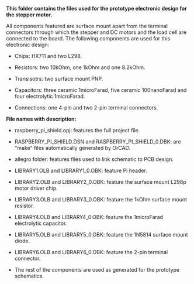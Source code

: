 **This folder contains the files used for the prototype electronic design for the stepper motor.**

All components featured are surface mount apart from the terminal connectors through which the stepper and DC motors and the load cell are connected to the board. The following components are used for this electronic design:

- Chips: HX711 and two L298.

- Resistors: two 10kOhm, one 1kOhm and one 8.2kOhm.

- Transisotrs: two surface mount PNP.

- Capacitors: three ceramic 1microFarad, five ceramic 100nanoFarad and four electrolytic 1microFarad.

- Connections: one 4-pin and two 2-pin terminal connectors.

**File names with description:**

- raspberry_pi_shield.opj: features the full project file.

- RASPBERRY_PI_SHIELD.DSN and RASPBERRY_PI_SHIELD_0.DBK: are "make" files automatically generated by OrCAD.

- allegro folder: features files used to link schematic to PCB design.

- LIBRARY1.OLB and LIBRARY1_0.OBK: feature Pi header.

- LIBRARY2.OLB and LIBRARY2_0.OBK: feature the surface mount L298p motor driver chip.

- LIBRARY3.OLB and LIBRARY3_0.OBK: feature the 1kOhm surface mount resistor.

- LIBRARY4.OLB and LIBRARY4_0.OBK: feature the 1microFarad electrolytic capacitor.

- LIBRARY5.OLB and LIBRARY5_0.OBK: feature the 1N5814 surface mount diode.

- LIBRARY6.OLB and LIBRARY6_0.OBK: feature the 2-pin terminal connector.

- The rest of the components are used as generated for the prototype schematics.

